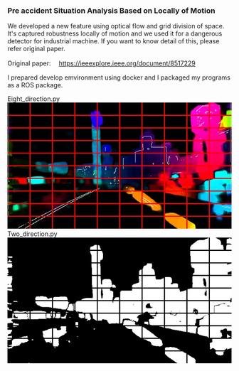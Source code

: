 
### Pre accident Situation Analysis Based on Locally of Motion

We developed a new feature using optical flow and grid division of space.
 It's captured robustness locally of motion and we used it for a dangerous detector for industrial machine. If you want to know detail of this, please refer original paper.

Original paper: 　https://ieeexplore.ieee.org/document/8517229

I prepared develop emvironment using docker and I packaged my programs as a ROS package.


Eight_direction.py
![Eight_direction.py](data/eight_direction_300.jpg)
Two_direction.py
![Two_direction.py](data/two_direction_300.jpg)
